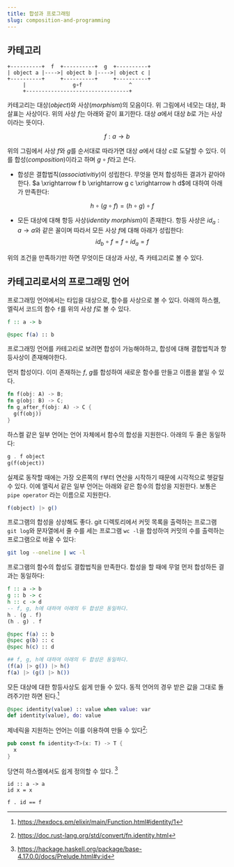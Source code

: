 ```yaml
---
title: 합성과 프로그래밍
slug: composition-and-programming
---
```


## 카테고리

```
+----------+  f  +----------+  g  +----------+
| object a |---->| object b |---->| object c |
+----------+     +----------+     +----------+
     |               g∘f               ^
     +---------------------------------+
```

카테고리는 대상(_object_)와 사상(_morphism_)의 모음이다.
위 그림에서 네모는 대상, 화살표는 사상이다.
위의 사상 $f$는 아래와 같이 표기한다. 대상 $a$에서 대상 $b$로 가는 사상이라는
뜻이다.

$$
f: a \rightarrow b
$$

위의 그림에서 사상 $f$와 $g$를 순서대로 따라가면 대상 $a$에서 대상 $c$로 도달할
수 있다. 이를 합성(_composition_)이라고 하며 $g \circ f$라고 쓴다.

- 합성은 결합법칙(_associativitiy_)이 성립한다. 무엇을 먼저 합성하든 결과가 같아야한다.
  $a \xrightarrow f b \xrightarrow g c \xrightarrow h d$에 대하여 아래가
  만족한다:

  $$
  h \circ (g \circ f) = (h \circ g) \circ f
  $$

- 모든 대상에 대해 항등 사상(_identity morphism_)이 존재한다. 항등 사상은
  $id_a: a \rightarrow a$와 같은 꼴이며 따라서 모든 사상 $f$에 대해 아래가 성립한다:
  $$
  id_b \circ f = f \circ id_a = f
  $$

위의 조건을 만족하기만 하면 무엇이든 대상과 사상, 즉 카테고리로 볼 수 있다.

## 카테고리로서의 프로그래밍 언어

프로그래밍 언어에서는 타입을 대상으로, 함수를 사상으로 볼 수 있다.
아래의 하스켈, 엘릭서 코드의 함수 `f`를 위의 사상 $f$로 볼 수 있다.

```haskell
f :: a -> b
```

```elixir
@spec f(a) :: b
```

프로그래밍 언어를 카테고리로 보려면 합성이 가능해야하고, 합성에 대해 결합법칙과
항등사상이 존재해야한다.

먼저 합성이다. 이미 존재하는 $f$, $g$를 합성하여 새로운 함수를 만들고 이름을
붙일 수 있다.

```rust
fn f(obj: A) -> B;
fn g(obj: B) -> C;
fn g_after_f(obj: A) -> C {
  g(f(obj))
}
```

하스켈 같은 일부 언어는 언어 자체에서 함수의 합성을 지원한다. 아래의 두 줄은
동일하다:

```haskell
g . f object
g(f(object))
```

실제로 동작할 때에는 가장 오른쪽의 `f`부터 연산을 시작하기 때문에 시각적으로
헷갈릴 수 있다. 이에 엘릭서 같은 일부 언어는 아래와 같은 함수의 합성을 지원한다.
보통은 `pipe operator` 라는 이름으로 지원한다.

```elixir
f(object) |> g()
```

프로그램의 합성을 상상해도 좋다. git 디렉토리에서 커밋 목록을 출력하는 프로그램
`git log`와 문자열에서 줄 수를 세는 프로그램 `wc -l`을 합성하여 커밋의 수를
출력하는 프로그램으로 바꿀 수 있다:

```bash
git log --oneline | wc -l
```

프로그램의 함수의 합성도 결합법칙을 만족한다. 합성을 할 때에 무얼 먼저 합성하든
결과는 동일하다:

```haskell
f :: a -> b
g :: b -> c
h :: c -> d
-- f, g, h에 대하여 아래의 두 합성은 동일하다.
h . (g . f)
(h . g) . f
```

```elixir
@spec f(a) :: b
@spec g(b) :: c
@spec h(c) :: d

## f, g, h에 대하여 아래의 두 합성은 동일하다.
(f(a) |> g()) |> h()
f(a) |> (g() |> h())
```

모든 대상에 대한 항등사상도 쉽게 만들 수 있다. 동적 언어의 경우 받은 값을 그대로
돌려주기만 하면 된다.[^1]

[^1]: https://hexdocs.pm/elixir/main/Function.html#identity/1

```elixir
@spec identity(value) :: value when value: var
def identity(value), do: value
```

제네릭을 지원하는 언어는 이를 이용하여 만들 수 있다[^2]:

[^2]: https://doc.rust-lang.org/std/convert/fn.identity.html

```rust
pub const fn identity<T>(x: T) -> T {
  x
}
```

당연히 하스켈에서도 쉽게 정의할 수 있다. [^3]

[^3]: https://hackage.haskell.org/package/base-4.17.0.0/docs/Prelude.html#v:id

```
id :: a -> a
id x = x

f . id == f
```
